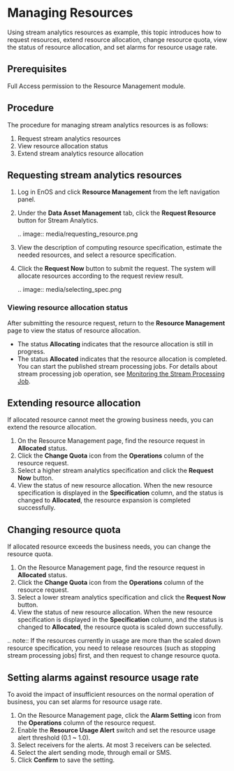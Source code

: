 # Managing Resources

Using stream analytics resources as example, this topic introduces how to request resources, extend resource allocation, change resource quota, view the status of resource allocation, and set alarms for resource usage rate. 

## Prerequisites

Full Access permission to the Resource Management module.

## Procedure
The procedure for managing stream analytics resources is as follows:
1. Request stream analytics resources
2. View resource allocation status
3. Extend stream analytics resource allocation

## Requesting stream analytics resources
1. Log in EnOS and click **Resource Management** from the left navigation panel.

2. Under the **Data Asset Management** tab, click the **Request Resource** button for Stream Analytics. 

   .. image:: media/requesting_resource.png

3. View the description of computing resource specification, estimate the needed resources, and select a resource specification.

4. Click the **Request Now** button to submit the request. The system will allocate resources according to the request review result.

   .. image:: media/selecting_spec.png

### Viewing resource allocation status
After submitting the resource request, return to the **Resource Management** page to view the status of resource allocation.

- The status **Allocating** indicates that the resource allocation is still in progress.
- The status **Allocated** indicates that the resource allocation is completed. You can start the published stream processing jobs. For details about stream processing job operation, see [Monitoring the Stream Processing Job](/docs/data-asset/en/2.0.9/howto/stream/monitoring_job.html).

## Extending resource allocation
If allocated resource cannot meet the growing business needs, you can extend the resource allocation.

1. On the Resource Management page, find the resource request in **Allocated** status.
2. Click the **Change Quota** icon from the **Operations** column of the resource request.
3. Select a higher stream analytics specification and click the **Request Now** button.
4. View the status of new resource allocation. When the new resource specification is displayed in the **Specification** column, and the status is changed to **Allocated**, the resource expansion is completed successfully.

## Changing resource quota

If allocated resource exceeds the business needs, you can change the resource quota.

1. On the Resource Management page, find the resource request in **Allocated** status.
2. Click the **Change Quota** icon from the **Operations** column of the resource request.
3. Select a lower stream analytics specification and click the **Request Now** button.
4. View the status of new resource allocation. When the new resource specification is displayed in the **Specification** column, and the status is changed to **Allocated**, the resource quota is scaled down successfully.

.. note:: If the resources currently in usage are more than the scaled down resource specification, you need to release resources (such as stopping stream processing jobs) first, and then request to change resource quota.

## Setting alarms against resource usage rate

To avoid the impact of insufficient resources on the normal operation of business, you can set alarms for resource usage rate.

1. On the Resource Management page, click the **Alarm Setting** icon from the **Operations** column of the resource request.
2. Enable the **Resource Usage Alert** switch and set the resource usage alert threshold (0.1 ~ 1.0).
3. Select receivers for the alerts. At most 3 receivers can be selected.
4.  Select the alert sending mode, through email or SMS.
5. Click **Confirm** to save the setting.